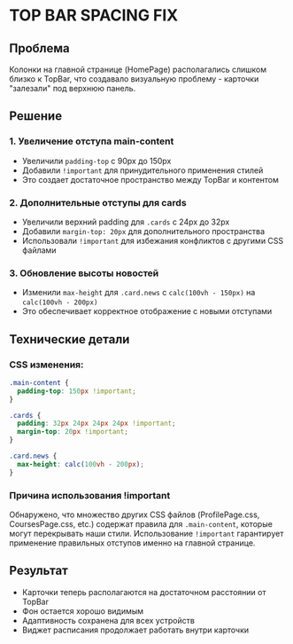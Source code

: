 # TOP BAR SPACING FIX

## Проблема
Колонки на главной странице (HomePage) располагались слишком близко к TopBar, что создавало визуальную проблему - карточки "залезали" под верхнюю панель.

## Решение

### 1. Увеличение отступа main-content
- Увеличили `padding-top` с 90px до 150px
- Добавили `!important` для принудительного применения стилей
- Это создает достаточное пространство между TopBar и контентом

### 2. Дополнительные отступы для cards
- Увеличили верхний padding для `.cards` с 24px до 32px
- Добавили `margin-top: 20px` для дополнительного пространства
- Использовали `!important` для избежания конфликтов с другими CSS файлами

### 3. Обновление высоты новостей
- Изменили `max-height` для `.card.news` с `calc(100vh - 150px)` на `calc(100vh - 200px)`
- Это обеспечивает корректное отображение с новыми отступами

## Технические детали

### CSS изменения:
```css
.main-content {
  padding-top: 150px !important;
}

.cards {
  padding: 32px 24px 24px 24px !important;
  margin-top: 20px !important;
}

.card.news {
  max-height: calc(100vh - 200px);
}
```

### Причина использования !important
Обнаружено, что множество других CSS файлов (ProfilePage.css, CoursesPage.css, etc.) содержат правила для `.main-content`, которые могут перекрывать наши стили. Использование `!important` гарантирует применение правильных отступов именно на главной странице.

## Результат
- Карточки теперь располагаются на достаточном расстоянии от TopBar
- Фон остается хорошо видимым
- Адаптивность сохранена для всех устройств
- Виджет расписания продолжает работать внутри карточки
